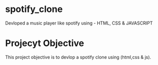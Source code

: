 # spotify_clone
Devloped a music player like spotify using - HTML, CSS & JAVASCRIPT

# Projecyt Objective
This project objective is to devlop a spotify clone using (html,css & js).
